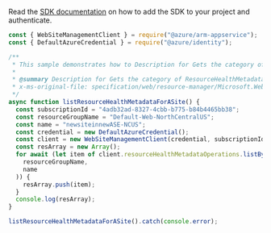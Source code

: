 Read the [SDK documentation](https://github.com/Azure/azure-sdk-for-js/blob/%40azure%2Farm-appservice_12.0.0/sdk/appservice/arm-appservice/README.md) on how to add the SDK to your project and authenticate.

```javascript
const { WebSiteManagementClient } = require("@azure/arm-appservice");
const { DefaultAzureCredential } = require("@azure/identity");

/**
 * This sample demonstrates how to Description for Gets the category of ResourceHealthMetadata to use for the given site as a collection
 *
 * @summary Description for Gets the category of ResourceHealthMetadata to use for the given site as a collection
 * x-ms-original-file: specification/web/resource-manager/Microsoft.Web/stable/2021-03-01/examples/ListResourceHealthMetadataBySite.json
 */
async function listResourceHealthMetadataForASite() {
  const subscriptionId = "4adb32ad-8327-4cbb-b775-b84b4465bb38";
  const resourceGroupName = "Default-Web-NorthCentralUS";
  const name = "newsiteinnewASE-NCUS";
  const credential = new DefaultAzureCredential();
  const client = new WebSiteManagementClient(credential, subscriptionId);
  const resArray = new Array();
  for await (let item of client.resourceHealthMetadataOperations.listBySite(
    resourceGroupName,
    name
  )) {
    resArray.push(item);
  }
  console.log(resArray);
}

listResourceHealthMetadataForASite().catch(console.error);
```

